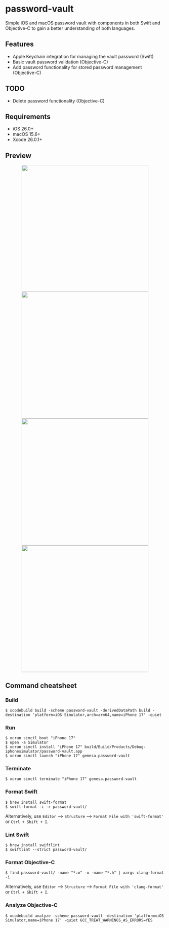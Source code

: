 # password-vault

Simple iOS and macOS password vault with components in both Swift and Objective-C to gain a better understanding of both languages.

## Features

- Apple Keychain integration for managing the vault password (Swift)
- Basic vault password validation (Objective-C)
- Add password functionality for stored password management (Objective-C)

## TODO

- Delete password functionality (Objective-C)

## Requirements

- iOS 26.0+
- macOS 15.6+
- Xcode 26.0.1+

## Preview

<p align="center">
  <img src="images/login-view.png" width="400" />
  <img src="images/main-view-empty.png" width="400" />
  <img src="images/main-view-sheet.png" width="400" />
  <img src="images/main-view-non-empty.png" width="400" />
</p>

## Command cheatsheet

### Build

```
$ xcodebuild build -scheme password-vault -derivedDataPath build -destination 'platform=iOS Simulator,arch=arm64,name=iPhone 17' -quiet
```

### Run

```
$ xcrun simctl boot "iPhone 17"
$ open -a Simulator
$ xcrun simctl install "iPhone 17" build/Build/Products/Debug-iphonesimulator/password-vault.app
$ xcrun simctl launch "iPhone 17" gemesa.password-vault
```

### Terminate

```
$ xcrun simctl terminate "iPhone 17" gemesa.password-vault
```

### Format Swift

```
$ brew install swift-format
$ swift-format -i -r password-vault/
```

Alternatively, use `Editor` --> `Structure` --> `Format File with 'swift-format'` or `Ctrl + Shift + I`.

### Lint Swift

```
$ brew install swiftlint
$ swiftlint --strict password-vault/
```

### Format Objective-C

```
$ find password-vault/ -name "*.m" -o -name "*.h" | xargs clang-format -i
```

Alternatively, use `Editor` --> `Structure` --> `Format File with 'clang-format'` or `Ctrl + Shift + I`.

### Analyze Objective-C

```
$ xcodebuild analyze -scheme password-vault -destination 'platform=iOS Simulator,name=iPhone 17' -quiet GCC_TREAT_WARNINGS_AS_ERRORS=YES
```
